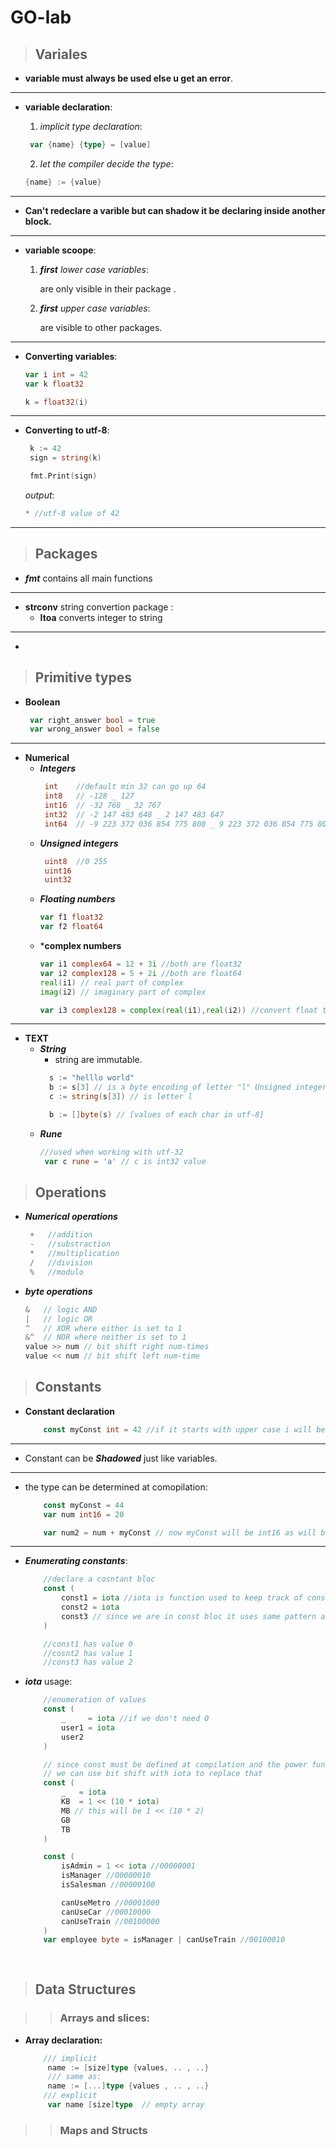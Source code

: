 # GO-lab 

>## Variales 
 - **variable must always be used else u get an error**.
 ---
 - **variable declaration**:

    1.  *implicit type declaration*:

     ```go
      var {name} {type} = [value] 
      ```

    2.  *let the compiler decide the type*:

    ```go
    {name} := {value}
    ```
---
- **Can't redeclare a varible but can shadow it be declaring inside another block.**
---
- **variable scoope**: 
    1. ***first*** *lower case variables*: 
        
        are only visible in their package .

    2. ***first*** *upper case variables*: 

        are visible to other packages.
_______________________

- **Converting variables**:

    ```GO
    var i int = 42 
    var k float32

    k = float32(i)
    
     ```
---
- **Converting to utf-8**:
    ```go
     k := 42 
     sign = string(k)

     fmt.Print(sign)
    ```
    *output*:
    ```go
    * //utf-8 value of 42
    ```
---
>## Packages 
 - ***fmt*** contains all main functions
 ---
 - **strconv** string convertion package :        
    - **Itoa** converts integer to string
 ---
 - 

>## Primitive types
- **Boolean**
    ```go
     var right_answer bool = true
     var wrong_answer bool = false    
    ```
---
- **Numerical**
    - ***Integers***
        ```go
         int    //default min 32 can go up 64
         int8   // -128 _ 127
         int16  // -32 768 _ 32 767
         int32  // -2 147 483 648 _ 2 147 483 647
         int64  // -9 223 372 036 854 775 808 _ 9 223 372 036 854 775 807
         ```
    - ***Unsigned integers***
        ```go
         uint8  //0 255
         uint16
         uint32
        ```
    - ***Floating numbers***
        ```go
        var f1 float32 
        var f2 float64  
        ```
    - ***complex numbers**
        ```go
        var i1 complex64 = 12 + 3i //both are float32
        var i2 complex128 = 5 + 2i //both are float64
        real(i1) // real part of complex
        imag(i2) // imaginary part of complex

        var i3 complex128 = complex(real(i1),real(i2)) //convert float to conplex

        ```
---
- **TEXT**
    - ***String***
        - string are immutable.
        ```go
          s := "helllo world"
          b := s[3] // is a byte encoding of letter "l" Unsigned integer 
          c := string(s[3]) // is letter l  

          b := []byte(s) // [values of each char in utf-8]
        ```
    - ***Rune***
        ```go 
        ///used when working with utf-32    
         var c rune = 'a' // c is int32 value 
        ```
>## Operations 
- ***Numerical operations***
    ```go
     +   //addition
     -   //substraction
     *   //multiplication
     /   //division
     %   //modulo     
     ```
- ***byte operations***
     ```go
     &   // logic AND
     |   // logic OR
     ^   // XOR where either is set to 1 
     &^  // NOR where neither is set to 1
     value >> num // bit shift right num-times
     value << num // bit shift left num-time
    ```
>## Constants
 - **Constant declaration**
    ```go
        const myConst int = 42 //if it starts with upper case i will be exported as gloabl const

    ```
---
 - Constant can be ***Shadowed*** just like variables.

---
 - the type can be determined at comopilation:
    ```go
        const myConst = 44 
        var num int16 = 20

        var num2 = num + myConst // now myConst will be int16 as will be num
    ```
---
 - ***Enumerating constants***:
    ```go
        //declare a cosntant bloc 
        const (
            const1 = iota //iota is function used to keep track of const created
            const2 = iota 
            const3 // since we are in const bloc it uses same pattern and assign iota()
        )

        //const1 has value 0
        //cosnt2 has value 1
        //const3 has value 2
    ```
 - ***iota*** usage:
    ```go
        //enumeration of values
        const (
            _     = iota //if we don't need 0
            user1 = iota
            user2
        )
    ```
    ```go
        // since const must be defined at compilation and the power func is package
        // we can use bit shift with iota to replace that
        const (
            _   = iota 
            KB  = 1 << (10 * iota) 
            MB // this will be 1 << (10 * 2)
            GB
            TB
        )
    ```
    ```go
        const (
            isAdmin = 1 << iota //00000001
            isManager //00000010
            isSalesman //00000100

            canUseMetro //00001000
            canUseCar //00010000
            canUseTrain //00100000
        )
        var employee byte = isManager | canUseTrain //00100010
         
        
    ```
>## Data Structures

>>### Arrays and slices:
- **Array declaration:**
    ```go
        /// implicit
         name := [size]type {values, .. , ..}  
         /// same as:
         name := [...]type {values , .. , ..}
        /// explicit 
         var name [size]type  // empty array
    ```
>>### Maps and Structs